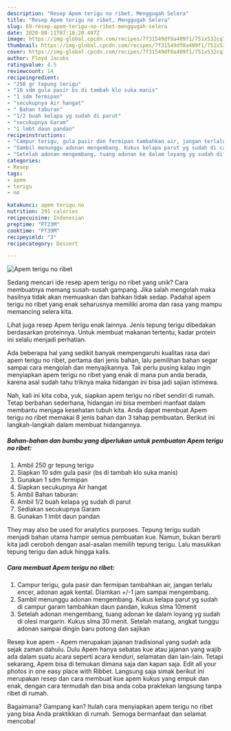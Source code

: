 ```yaml
---
description: "Resep Apem terigu no ribet, Menggugah Selera"
title: "Resep Apem terigu no ribet, Menggugah Selera"
slug: 69-resep-apem-terigu-no-ribet-menggugah-selera
date: 2020-08-11T07:18:20.497Z
image: https://img-global.cpcdn.com/recipes/7f31549df8a409f1/751x532cq70/apem-terigu-no-ribet-foto-resep-utama.jpg
thumbnail: https://img-global.cpcdn.com/recipes/7f31549df8a409f1/751x532cq70/apem-terigu-no-ribet-foto-resep-utama.jpg
cover: https://img-global.cpcdn.com/recipes/7f31549df8a409f1/751x532cq70/apem-terigu-no-ribet-foto-resep-utama.jpg
author: Floyd Jacobs
ratingvalue: 4.5
reviewcount: 14
recipeingredient:
- "250 gr tepung terigu"
- "10 sdm gula pasir bs di tambah klo suka manis"
- "1 sdm fermipan"
- "secukupnya Air hangat"
- " Bahan taburan"
- "1/2 buah kelapa yg sudah di parut"
- "secukupnya Garam"
- "1 lmbt daun pandan"
recipeinstructions:
- "Campur terigu, gula pasir dan fermipan tambahkan air, jangan terlalu encer, adonan agak kental. Diamkan +/-1 jam sampai mengembang."
- "Sambil menunggu adonan mengembang. Kukus kelapa parut yg sudah di campur garam tambahkan daun pandan, kukus slma 10menit"
- "Setelah adonan mengembang, tuang adonan ke dalam loyang yg sudah di olesi margarin. Kukus slma 30 menit. Setelah matang, angkat tunggu adonan sampai dingin baru potong dan sajikan"
categories:
- Resep
tags:
- apem
- terigu
- no

katakunci: apem terigu no 
nutrition: 291 calories
recipecuisine: Indonesian
preptime: "PT23M"
cooktime: "PT39M"
recipeyield: "3"
recipecategory: Dessert

---
```



![Apem terigu no ribet](https://img-global.cpcdn.com/recipes/7f31549df8a409f1/751x532cq70/apem-terigu-no-ribet-foto-resep-utama.jpg)

Sedang mencari ide resep apem terigu no ribet yang unik? Cara membuatnya memang susah-susah gampang. Jika salah mengolah maka hasilnya tidak akan memuaskan dan bahkan tidak sedap. Padahal apem terigu no ribet yang enak seharusnya memiliki aroma dan rasa yang mampu memancing selera kita.

Lihat juga resep Apem terigu enak lainnya. Jenis tepung terigu dibedakan berdasarkan proteinnya. Untuk membuat makanan tertentu, kadar protein ini selalu menjadi perhatian.

Ada beberapa hal yang sedikit banyak mempengaruhi kualitas rasa dari apem terigu no ribet, pertama dari jenis bahan, lalu pemilihan bahan segar sampai cara mengolah dan menyajikannya. Tak perlu pusing kalau ingin menyiapkan apem terigu no ribet yang enak di mana pun anda berada, karena asal sudah tahu triknya maka hidangan ini bisa jadi sajian istimewa.


Nah, kali ini kita coba, yuk, siapkan apem terigu no ribet sendiri di rumah. Tetap berbahan sederhana, hidangan ini bisa memberi manfaat dalam membantu menjaga kesehatan tubuh kita. Anda dapat membuat Apem terigu no ribet memakai 8 jenis bahan dan 3 tahap pembuatan. Berikut ini langkah-langkah dalam membuat hidangannya.

<!--inarticleads1-->

##### Bahan-bahan dan bumbu yang diperlukan untuk pembuatan Apem terigu no ribet:

1. Ambil 250 gr tepung terigu
1. Siapkan 10 sdm gula pasir (bs di tambah klo suka manis)
1. Gunakan 1 sdm fermipan
1. Siapkan secukupnya Air hangat
1. Ambil  Bahan taburan:
1. Ambil 1/2 buah kelapa yg sudah di parut
1. Sediakan secukupnya Garam
1. Gunakan 1 lmbt daun pandan


They may also be used for analytics purposes. Tepung terigu sudah menjadi bahan utama hampir semua pembuatan kue. Namun, bukan berarti kita jadi ceroboh dengan asal-asalan memilih tepung terigu. Lalu masukkan tepung terigu dan aduk hingga kalis. 

<!--inarticleads2-->

##### Cara membuat Apem terigu no ribet:

1. Campur terigu, gula pasir dan fermipan tambahkan air, jangan terlalu encer, adonan agak kental. Diamkan +/-1 jam sampai mengembang.
1. Sambil menunggu adonan mengembang. Kukus kelapa parut yg sudah di campur garam tambahkan daun pandan, kukus slma 10menit
1. Setelah adonan mengembang, tuang adonan ke dalam loyang yg sudah di olesi margarin. Kukus slma 30 menit. Setelah matang, angkat tunggu adonan sampai dingin baru potong dan sajikan


Resep kue apem - Apem merupakan jajanan tradisional yang sudah ada sejak zaman dahulu. Dulu Apem hanya sebatas kue atau jajanan yang wajib ada dalam suatu acara seperti acara kenduri, selamatan dan lain-lain. Tetapi sekarang, Apem bisa di temukan dimana saja dan kapan saja. Edit all your photos in one easy place with Ribbet. Langsung saja simak berikut ini merupakan resep dan cara membuat kue apem kukus yang empuk dan enak, dengan cara termudah dan bisa anda coba praktekan langsung tanpa ribet di rumah. 

Bagaimana? Gampang kan? Itulah cara menyiapkan apem terigu no ribet yang bisa Anda praktikkan di rumah. Semoga bermanfaat dan selamat mencoba!
